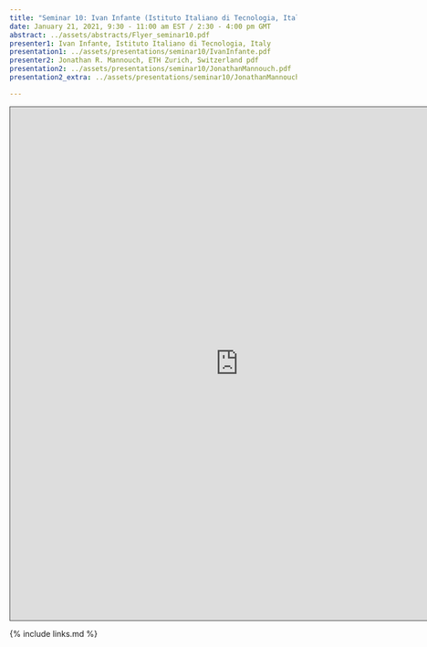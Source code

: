 ```yaml
---
title: "Seminar 10: Ivan Infante (Istituto Italiano di Tecnologia, Italy) and Jonathan R. Mannouch (ETH Zurich, Switzerland)"
date: January 21, 2021, 9:30 - 11:00 am EST / 2:30 - 4:00 pm GMT
abstract: ../assets/abstracts/Flyer_seminar10.pdf
presenter1: Ivan Infante, Istituto Italiano di Tecnologia, Italy
presentation1: ../assets/presentations/seminar10/IvanInfante.pdf
presenter2: Jonathan R. Mannouch, ETH Zurich, Switzerland pdf
presentation2: ../assets/presentations/seminar10/JonathanMannouch.pdf
presentation2_extra: ../assets/presentations/seminar10/JonathanMannouch_movie.mov

---
```


<iframe src="https://ub.hosted.panopto.com/Panopto/Pages/Embed.aspx?id=6afd4742-9db1-4417-93e5-acb7010cc074
&autoplay=false&offerviewer=true&showtitle=true&showbrand=false&start=0&interactivity=all" height="900" width="800"
 style="border: 1px solid #464646;" allowfullscreen allow="autoplay"></iframe>


{% include links.md %}

